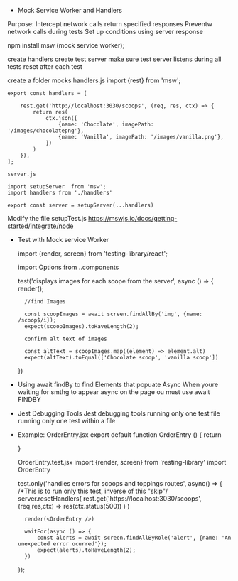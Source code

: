- Mock Service Worker and Handlers

Purpose:
    Intercept network calls
    return specified responses
Preventw network calls during tests
Set up conditions using server response

npm install msw (mock service worker);

create handlers
create test server
make sure test server listens during all tests
    reset after each test

create a folder
mocks
    handlers.js
    import {rest} from 'msw';

    export const handlers = [
        
        rest.get('http://localhost:3030/scoops', (req, res, ctx) => {
            return res(
                ctx.json([
                    {name: 'Chocolate', imagePath: '/images/chocolatepng'},
                    {name: 'Vanilla', imagePath: '/images/vanilla.png'},
                ])
            )
        }),
    ];

    server.js

    import setupServer  from 'msw';
    import handlers from './handlers'

    export const server = setupServer(...handlers)


Modify the file
setupTest.js 
https://mswjs.io/docs/getting-started/integrate/node


- Test with Mock service Worker

    import {render, screen} from 'testing-library/react';

    import Options from ..components

    test('displays images for each scope from the server', async () => {
        render(<Options optionType="scoops"/>);

        //find Images

        const scoopImages = await screen.findAllBy('img', {name: /scoop$/i});
        expect(scoopImages).toHaveLength(2);

        confirm alt text of images

        const altText = scoopImages.map((element) => element.alt)
        expect(altText).toEqual(['Chocolate scoop', 'vanilla scoop'])
    })


- Using await findBy to find Elements that popuate Async
    When youre waiting for smthg to appear async on the page ou must use await FINDBY
    

- Jest Debugging Tools
    Jest debugging tools
        running only one test file
        running only one test within a file


- Example:
    OrderEntry.jsx
    export default function OrderEntry () {
        return <div></div>
    }

    OrderEntry.test.jsx
    import {render, screen} from 'resting-library'
    import OrderEntry

    test.only('handles errors for scoops and toppings routes', async() => { /*This is to run only this test, inverse of this "skip"/
        server.resetHandlers(
            rest.get('https://localhost:3030/scoops', (req,res,ctx) => 
                res(ctx.status(500))
            )
        )

        render(<OrderEntry />)

        waitFor(async () => {
            const alerts = await screen.findAllByRole('alert', {name: 'An unexpected error ocurred'});
            expect(alerts).toHaveLength(2);
        })
    });



